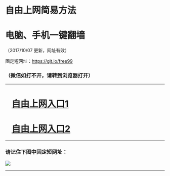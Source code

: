 ﻿# 自由上网简易方法

# 电脑、手机一键翻墙

（2017/10/07 更新，网址有效）

固定短网址：https://git.io/free99

### （微信如打不开，请转到浏览器打开）


***





# &nbsp;&nbsp; <a href="http://ft2479727716.fwq-tz-1001.info/fwqtz01.html?t=100700130904 " target="_blank">自由上网入口1</a>
# &nbsp;&nbsp; <a href="http://ft33023761.fwq-tz-1002.info/fwqtz02.html?t=100700114228 " target="_blank">自由上网入口2</a>
***

### 请记住下图中固定短网址：

<img src="https://s3-us-west-2.amazonaws.com/fwq-1001/yjfq-20170905okok.png" /> 


***

